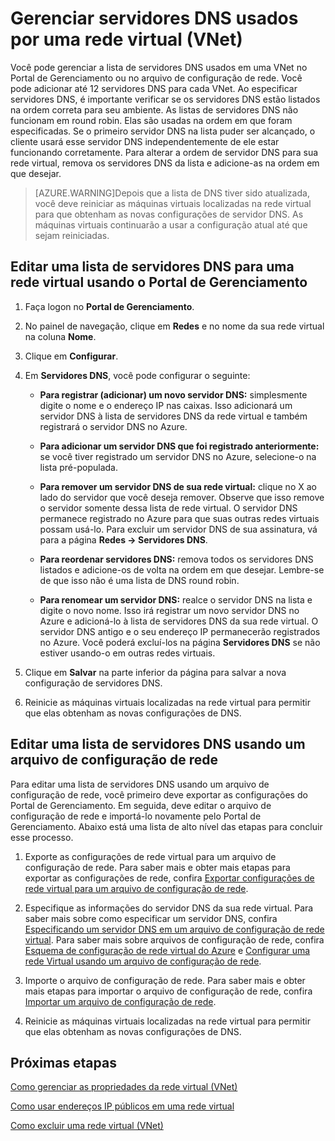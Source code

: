 <properties 
   pageTitle="Gerenciar servidores DNS usados por uma rede virtual (VNet)"
   description="Saiba como adicionar e remover servidores DNS em uma rede virtual (VNet)"
   services="virtual-network"
   documentationCenter="na"
   authors="telmosampaio"
   manager="carolz"
   editor="tysonn" />
<tags 
   ms.service="virtual-network"
   ms.devlang="na"
   ms.topic="article"
   ms.tgt_pltfrm="na"
   ms.workload="infrastructure-services"
   ms.date="06/08/2015"
   ms.author="telmos" />

# Gerenciar servidores DNS usados por uma rede virtual (VNet)

Você pode gerenciar a lista de servidores DNS usados em uma VNet no Portal de Gerenciamento ou no arquivo de configuração de rede. Você pode adicionar até 12 servidores DNS para cada VNet. Ao especificar servidores DNS, é importante verificar se os servidores DNS estão listados na ordem correta para seu ambiente. As listas de servidores DNS não funcionam em round robin. Elas são usadas na ordem em que foram especificadas. Se o primeiro servidor DNS na lista puder ser alcançado, o cliente usará esse servidor DNS independentemente de ele estar funcionando corretamente. Para alterar a ordem de servidor DNS para sua rede virtual, remova os servidores DNS da lista e adicione-as na ordem em que desejar.

>[AZURE.WARNING]Depois que a lista de DNS tiver sido atualizada, você deve reiniciar as máquinas virtuais localizadas na rede virtual para que obtenham as novas configurações de servidor DNS. As máquinas virtuais continuarão a usar a configuração atual até que sejam reiniciadas.

## Editar uma lista de servidores DNS para uma rede virtual usando o Portal de Gerenciamento

1. Faça logon no **Portal de Gerenciamento**.

1. No painel de navegação, clique em **Redes** e no nome da sua rede virtual na coluna **Nome**.

1. Clique em **Configurar**.

1. Em **Servidores DNS**, você pode configurar o seguinte:

	- **Para registrar (adicionar) um novo servidor DNS:** simplesmente digite o nome e o endereço IP nas caixas. Isso adicionará um servidor DNS à lista de servidores DNS da rede virtual e também registrará o servidor DNS no Azure.

	- **Para adicionar um servidor DNS que foi registrado anteriormente:** se você tiver registrado um servidor DNS no Azure, selecione-o na lista pré-populada.

	- **Para remover um servidor DNS de sua rede virtual:** clique no X ao lado do servidor que você deseja remover. Observe que isso remove o servidor somente dessa lista de rede virtual. O servidor DNS permanece registrado no Azure para que suas outras redes virtuais possam usá-lo. Para excluir um servidor DNS de sua assinatura, vá para a página **Redes -> Servidores DNS**.

	- **Para reordenar servidores DNS:** remova todos os servidores DNS listados e adicione-os de volta na ordem em que desejar. Lembre-se de que isso não é uma lista de DNS round robin.

	- **Para renomear um servidor DNS:** realce o servidor DNS na lista e digite o novo nome. Isso irá registrar um novo servidor DNS no Azure e adicioná-lo à lista de servidores DNS da sua rede virtual. O servidor DNS antigo e o seu endereço IP permanecerão registrados no Azure. Você poderá excluí-los na página **Servidores DNS** se não estiver usando-o em outras redes virtuais.

1. Clique em **Salvar** na parte inferior da página para salvar a nova configuração de servidores DNS.

1. Reinicie as máquinas virtuais localizadas na rede virtual para permitir que elas obtenham as novas configurações de DNS.

## Editar uma lista de servidores DNS usando um arquivo de configuração de rede

Para editar uma lista de servidores DNS usando um arquivo de configuração de rede, você primeiro deve exportar as configurações do Portal de Gerenciamento. Em seguida, deve editar o arquivo de configuração de rede e importá-lo novamente pelo Portal de Gerenciamento. Abaixo está uma lista de alto nível das etapas para concluir esse processo.

1. Exporte as configurações de rede virtual para um arquivo de configuração de rede. Para saber mais e obter mais etapas para exportar as configurações de rede, confira [Exportar configurações de rede virtual para um arquivo de configuração de rede](https://msdn.microsoft.com/library/azure/dn133804.aspx).

1. Especifique as informações do servidor DNS da sua rede virtual. Para saber mais sobre como especificar um servidor DNS, confira [Especificando um servidor DNS em um arquivo de configuração de rede virtual](https://msdn.microsoft.com/library/windowsazure/jj156098.aspx). Para saber mais sobre arquivos de configuração de rede, confira [Esquema de configuração de rede virtual do Azure](https://msdn.microsoft.com/library/azure/jj157100.aspx) e [Configurar uma rede Virtual usando um arquivo de configuração de rede](https://msdn.microsoft.com/library/azure/jj156097.aspx).

1. Importe o arquivo de configuração de rede. Para saber mais e obter mais etapas para importar o arquivo de configuração de rede, confira [Importar um arquivo de configuração de rede](https://msdn.microsoft.com/library/azure/jj156213.aspx).

1. Reinicie as máquinas virtuais localizadas na rede virtual para permitir que elas obtenham as novas configurações de DNS.

## Próximas etapas

[Como gerenciar as propriedades da rede virtual (VNet)](../virtual-networks-settings)

[Como usar endereços IP públicos em uma rede virtual](../virtual-networks-public-ip-within-vnet)

[Como excluir uma rede virtual (VNet)](../virtual-networks-delete-vnet)

<!---HONumber=62-->